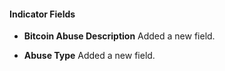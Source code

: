 
#### Indicator Fields
- **Bitcoin Abuse Description**
Added a new field.

- **Abuse Type**
Added a new field.

